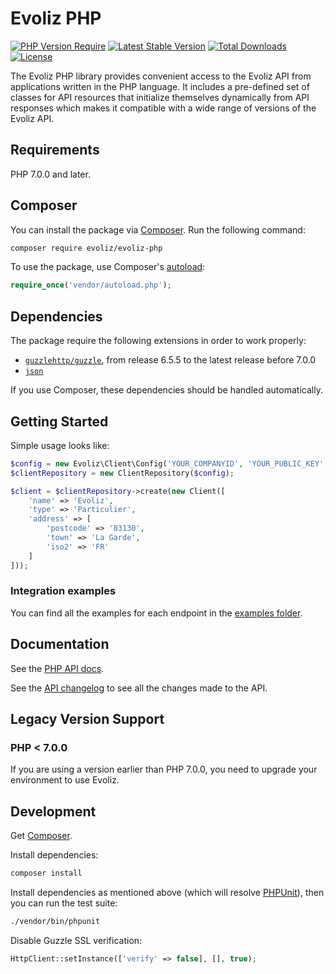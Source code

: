 # Evoliz PHP

[//]: # (@Todo : Put some badges : https://poser.pugx.org/)
[![PHP Version Require](http://poser.pugx.org/evoliz/evoliz-php/require/php)](https://packagist.org/packages/evoliz/evoliz-php)
[![Latest Stable Version](http://poser.pugx.org/evoliz/evoliz-php/v)](https://packagist.org/packages/evoliz/evoliz-php)
[![Total Downloads](http://poser.pugx.org/evoliz/evoliz-php/downloads)](https://packagist.org/packages/evoliz/evoliz-php)
[![License](http://poser.pugx.org/evoliz/evoliz-php/license)](https://packagist.org/packages/evoliz/evoliz-php)

The Evoliz PHP library provides convenient access to the Evoliz API from
applications written in the PHP language. It includes a pre-defined set of
classes for API resources that initialize themselves dynamically from API
responses which makes it compatible with a wide range of versions of the Evoliz
API.

## Requirements

PHP 7.0.0 and later.

## Composer

You can install the package via [Composer](http://getcomposer.org/). Run the following command:

```bash
composer require evoliz/evoliz-php
```

To use the package, use Composer's [autoload](https://getcomposer.org/doc/01-basic-usage.md#autoloading):

```php
require_once('vendor/autoload.php');
```

## Dependencies

The package require the following extensions in order to work properly:

-   [`guzzlehttp/guzzle`](https://packagist.org/packages/guzzlehttp/guzzle), from release 6.5.5 to the latest release before 7.0.0
-   [`json`](https://secure.php.net/manual/en/book.json.php)

If you use Composer, these dependencies should be handled automatically.

## Getting Started

Simple usage looks like:

```php
$config = new Evoliz\Client\Config('YOUR_COMPANYID', 'YOUR_PUBLIC_KEY', 'YOUR_SECRET_KEY');
$clientRepository = new ClientRepository($config);

$client = $clientRepository->create(new Client([
    'name' => 'Evoliz',
    'type' => 'Particulier',
    'address' => [
        'postcode' => '83130',
        'town' => 'La Garde',
        'iso2' => 'FR'
    ]
]));
```

### Integration examples

You can find all the examples for each endpoint in the [examples folder](https://github.com/evoliz/evoliz-php/tree/master/examples).

## Documentation

See the [PHP API docs](https://evoliz.io/documentation).

See the [API changelog](https://evoliz.io/changelog) to see all the changes made to the API.

## Legacy Version Support

### PHP < 7.0.0

If you are using a version earlier than PHP 7.0.0, you need to upgrade your environment to use Evoliz.

## Development

Get [Composer](https://getcomposer.org/).

Install dependencies:

```bash
composer install
```

Install dependencies as mentioned above (which will resolve [PHPUnit](http://packagist.org/packages/phpunit/phpunit)), then you can run the test suite:

```bash
./vendor/bin/phpunit
```

Disable Guzzle SSL verification:

```php
HttpClient::setInstance(['verify' => false], [], true);
```
